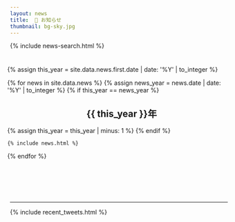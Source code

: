 ```yaml
---
layout: news
title:  📜 お知らせ
thumbnail: bg-sky.jpg
---
```


{% include news-search.html %}

<ul style="list-style: none; padding-top: 10px; padding-bottom: 70px;
	   margin-left: -30px; width: 105%;">

  <!-- Show this year before the top of news in each year-->
  {% assign this_year = site.data.news.first.date | date: '%Y' | to_integer %}

  {% for news in site.data.news %}
    {% assign news_year = news.date | date: '%Y' | to_integer %}
    {% if this_year == news_year %}
      <div style="text-align: center"><h2>{{ this_year }}年</h2></div>
      {% assign this_year = this_year | minus: 1 %}
    {% endif %}

    {% include news.html %}
  {% endfor %}
</ul>

<hr>

{% include recent_tweets.html %}
